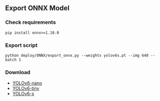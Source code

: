 ## Export ONNX Model

### Check requirements
```shell
pip install onnx>=1.10.0
```

### Export script
```shell
python deploy/ONNX/export_onnx.py --weights yolov6s.pt --img 640 --batch 1

```

### Download
* [YOLOv6-nano](https://github.com/meituan/YOLOv6/releases/download/0.1.0/yolov6n.onnx)
* [YOLOv6-tiny](https://github.com/meituan/YOLOv6/releases/download/0.1.0/yolov6t.onnx)
* [YOLOv6-s](https://github.com/meituan/YOLOv6/releases/download/0.1.0/yolov6s.onnx)
